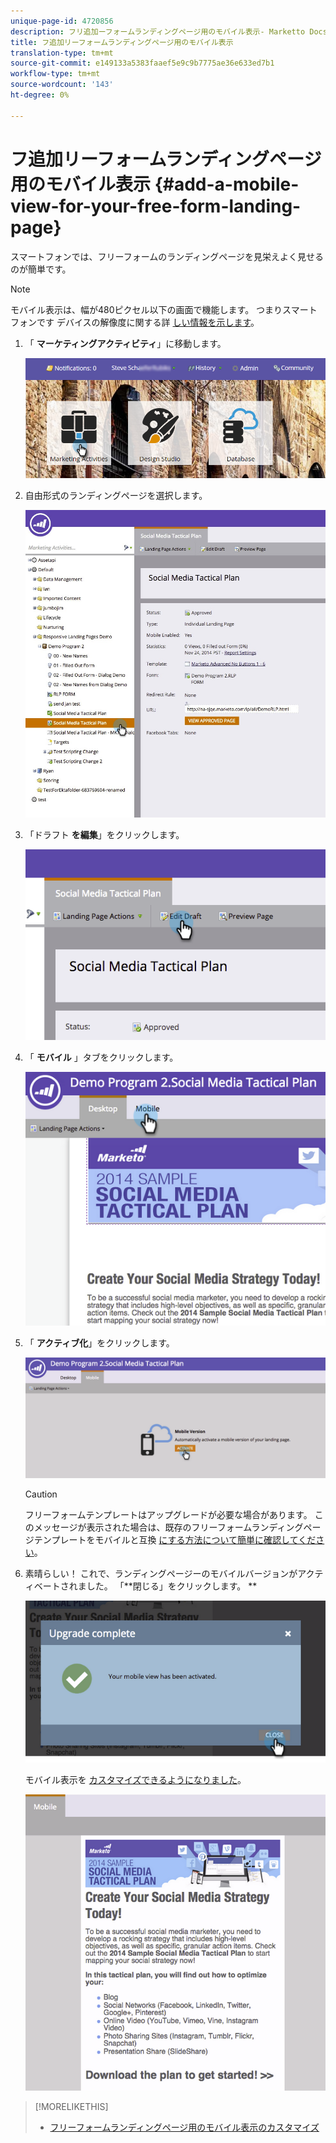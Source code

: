 ```yaml
---
unique-page-id: 4720856
description: フリ追加ーフォームランディングページ用のモバイル表示- Marketto Docs — 製品ドキュメント
title: フ追加リーフォームランディングページ用のモバイル表示
translation-type: tm+mt
source-git-commit: e149133a5383faaef5e9c9b7775ae36e633ed7b1
workflow-type: tm+mt
source-wordcount: '143'
ht-degree: 0%

---
```



# フ追加リーフォームランディングページ用のモバイル表示 {#add-a-mobile-view-for-your-free-form-landing-page}

スマートフォンでは、フリーフォームのランディングページを見栄えよく見せるのが簡単です。

>[!NOTE]
>
>モバイル表示は、幅が480ピクセル以下の画面で機能します。 つまりスマートフォンです デバイスの解像度に関する詳 [しい情報を示します](http://mydevice.io/devices/.)。

1. 「 **マーケティングアクティビティ**」に移動します。

   ![](assets/login-marketing-activities-3.png)

1. 自由形式のランディングページを選択します。

   ![](assets/choose-landing-page.jpg)

1. 「ドラフト **を編集**」をクリックします。

   ![](assets/image2015-1-22-15-3a38-3a12.png)

1. 「 **モバイル** 」タブをクリックします。

   ![](assets/image2015-1-22-16-3a46-3a10.png)

1. 「 **アクティブ化**」をクリックします。

   ![](assets/image2015-1-22-15-3a48-3a47.png)

   >[!CAUTION]
   >
   >フリーフォームテンプレートはアップグレードが必要な場合があります。 このメッセージが表示された場合は、既存のフリーフォームランディングページテンプレートをモバイルと互換 [にする方法について簡単に確認してください](../../../../product-docs/demand-generation/landing-pages/landing-page-templates/make-an-existing-free-form-landing-page-template-mobile-compatible.md)。

1. 素晴らしい！ これで、ランディングページーのモバイルバージョンがアクティベートされました。 「**閉じる」をクリックします。 **

   ![](assets/image2015-1-22-16-3a44-3a37.png)

   モバイル表示を [カスタマイズできるようになりました](customize-mobile-view-for-your-free-form-landing-page.md)。

   ![](assets/image2015-1-22-16-3a47-3a16.png)

>[!MORELIKETHIS]
>
>* [フリーフォームランディングページ用のモバイル表示のカスタマイズ](customize-mobile-view-for-your-free-form-landing-page.md)

>



